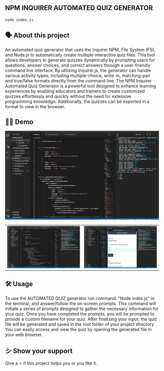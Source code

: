 ## NPM INQUIRER AUTOMATED QUIZ GENERATOR

```
node index.js
```

<h2>🗣️ About this project</h2>
<p>An automated quiz generator that uses the Inquirer NPM, File System (FS), and Node.js to automatically create multiple interactive quiz files. This tool allows developers to generate quizzes dynamically by prompting users for questions, answer choices, and correct answers through a user-friendly command line interface. By utilizing Inquirer.js, the generator can handle various activity types, including multiple-choice, write-in, matching-pair and true/false formats directly from the command line.
The NPM Inquirer Automated Quiz Generator is a powerful tool designed to enhance learning experiences by enabling educators and trainers to create customized quizzes effortlessly and quickly without the need for extensive programming knowledge. Additionally, the quizzes can be exported in a format to view in the browser.</p>

<h2>👨‍💻 Demo</h2>
<img src="demo.gif" alt="Demo"/>
<table>
<tr>
<td><img src="Sample-01.png" alt="Demo"/></td>
<td><img src="Sample-02.png" alt="Demo"/></td>
</tr>
</table>

<h2>🛠️ Usage</h2>
<p>To use the AUTOMATED QUIZ generator run command: "Node index.js" in the terminal, and answer/follow the on-screen prompts. This command will initiate a series of prompts designed to gather the necessary information for your quiz. Once you have completed the prompts, you will be prompted to provide a custom filename for your quiz. After finalizing your input, the quiz file will be generated and saved in the root folder of your project directory. You can easily access and view the quiz by opening the generated file in your web browser.</p>

<h2>シ Show your support</h2>
<p>Give a ⭐️ if this project helps you or you like it.</p>